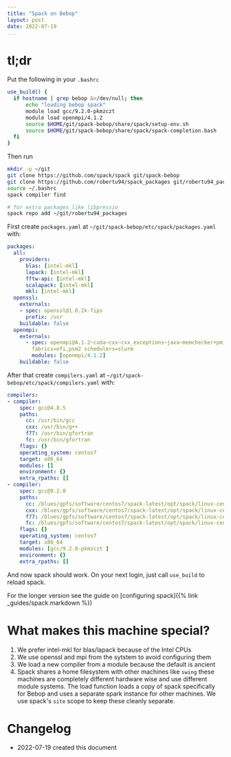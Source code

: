 ```yaml
---
title: "Spack on Bebop"
layout: post
date: 2022-07-19
...
```


# tl;dr

Put the following in your `.bashrc`

```bash
use_build() {
  if hostname | grep bebop &>/dev/null; then
      echo "loading bebop spack"
      module load gcc/9.2.0-pkmzczt
      module load openmpi/4.1.2
      source $HOME/git/spack-bebop/share/spack/setup-env.sh
      source $HOME/git/spack-bebop/share/spack/spack-completion.bash
  fi
}
```

Then run

```bash
mkdir -p ~/git
git clone https://github.com/spack/spack git/spack-bebop
git clone https://github.com/robertu94/spack_packages git/robertu94_packages
source ~/.bashrc
spack compiler find

# for extra packages like libpressio
spack repo add ~/git/robertu94_packages
```



First create `packages.yaml` at `~/git/spack-bebop/etc/spack/packages.yaml` with:

```yaml
packages:
  all:
    providers: 
      blas: [intel-mkl]
      lapack: [intel-mkl]
      fftw-api: [intel-mkl]
      scalapack: [intel-mkl]
      mkl: [intel-mkl]
  openssl:
    externals:
    - spec: openssl@1.0.2k-fips
      prefix: /usr
    buildable: false
  openmpi:
    externals:
      - spec: openmpi@4.1.2~cuda~cxx~cxx_exceptions~java~memchecker+pmi~sqlite3~static~thread_multiple~wrapper-rpath
        fabrics=ofi,psm2 schedulers=slurm
        modules: [openmpi/4.1.2]
    buildable: false
```

After that create `compilers.yaml` at `~/git/spack-bebop/etc/spack/compilers.yaml` with:

```yaml
compilers:
- compiler:
    spec: gcc@4.8.5
    paths:
      cc: /usr/bin/gcc
      cxx: /usr/bin/g++
      f77: /usr/bin/gfortran
      fc: /usr/bin/gfortran
    flags: {}
    operating_system: centos7
    target: x86_64
    modules: []
    environment: {}
    extra_rpaths: []
- compiler:
    spec: gcc@9.2.0
    paths:
      cc: /blues/gpfs/software/centos7/spack-latest/opt/spack/linux-centos7-x86_64/gcc
      cxx: /blues/gpfs/software/centos7/spack-latest/opt/spack/linux-centos7-x86_64/gc
      f77: /blues/gpfs/software/centos7/spack-latest/opt/spack/linux-centos7-x86_64/gc
      fc: /blues/gpfs/software/centos7/spack-latest/opt/spack/linux-centos7-x86_64/gcc
    flags: {}
    operating_system: centos7
    target: x86_64
    modules: [gcc/9.2.0-pkmzczt ]
    environment: {}
    extra_rpaths: []
```

And now spack should work.  On your next login, just call `use_build` to reload spack.

For the longer version see the guide on [configuring spack]({% link _guides/spack.markdown %})

# What makes this machine special?

1. We prefer intel-mkl for blas/lapack because of the Intel CPUs
2. We use openssl and mpi from the sytstem to avoid configuring them
3. We load a new compiler from a module because the default is ancient
4. Spack shares a home filesystem with other machines like `swing`  these
   machines are completely different hardware wise and use different module
   systems.  The load function loads a copy of spack specifically for Bebop and uses
   a separate spark instance for other machines.  We use spack's `site` scope
   to keep these cleanly separate.

# Changelog

+ 2022-07-19 created this document
